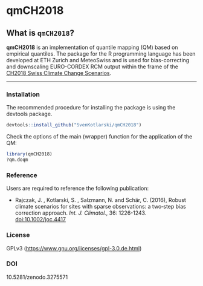 # qmCH2018

## What is `qmCH2018`?

**qmCH2018** is an implementation of quantile mapping (QM) based on empirical quantiles. The package for the R programming language has been developed at ETH Zurich and MeteoSwiss and is used for bias-correcting and downscaling EURO-CORDEX RCM output within the frame of the [CH2018 Swiss Climate Change Scenarios](http://www.climate-scenarios.ch).

****

### Installation

The recommended procedure for installing the package is using the devtools package. 

```R
devtools::install_github("SvenKotlarski/qmCH2018")
```

Check the options of the main (wrapper) function for the application of the QM: 

```R
library(qmCH2018)
?qm.doqm
```

### Reference 

Users are required to reference the following publication:

* Rajczak, J. , Kotlarski, S. , Salzmann, N. and Schär, C. (2016), Robust climate scenarios for sites with sparse observations: a two‐step bias correction approach. *Int. J. Climatol.*, 36: 1226-1243. [doi:10.1002/joc.4417](https://rmets.onlinelibrary.wiley.com/doi/10.1002/joc.4417)


### License

GPLv3 (https://www.gnu.org/licenses/gpl-3.0.de.html)


### DOI

10.5281/zenodo.3275571 




